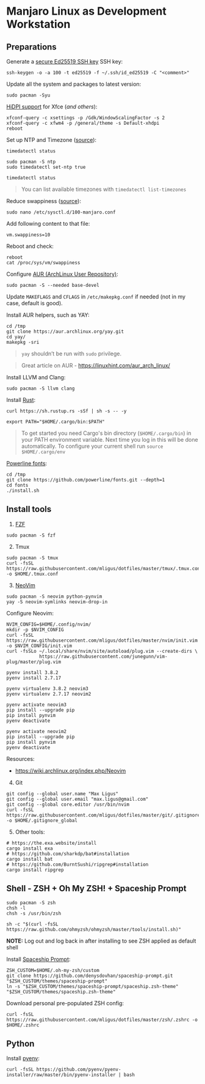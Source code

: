 # Manjaro Linux as Development Workstation


## Preparations

Generate a [secure Ed25519 SSH key](https://medium.com/risan/upgrade-your-ssh-key-to-ed25519-c6e8d60d3c54) SSH key:

```
ssh-keygen -o -a 100 -t ed25519 -f ~/.ssh/id_ed25519 -C "<comment>"
```

Update all the system and packages to latest version:

```
sudo pacman -Syu
```

[HiDPI support](https://wiki.archlinux.org/index.php/HiDPI) for Xfce (*and others*):

```
xfconf-query -c xsettings -p /Gdk/WindowScalingFactor -s 2
xfconf-query -c xfwm4 -p /general/theme -s Default-xhdpi
reboot
```

Set up NTP and Timezone ([source](https://www.linuxsecrets.com/manjaro-wiki/index.php%3Ftitle=System_Time_Setting.html)):

```
timedatectl status

sudo pacman -S ntp
sudo timedatectl set-ntp true

timedatectl status
```
> You can list available timezones with `timedatectl list-timezones`

Reduce swappiness ([source](https://averagelinuxuser.com/10-things-to-do-after-installing-manjaro/)):

```
sudo nano /etc/sysctl.d/100-manjaro.conf
```

Add following content to that file:

```
vm.swappiness=10
```

Reboot and check:

```
reboot
cat /proc/sys/vm/swappiness
```

Configure [AUR (ArchLinux User Repository)](https://wiki.archlinux.org/index.php/Arch_User_Repository):

```
sudo pacman -S --needed base-devel 
```

Update `MAKEFLAGS` and `CFLAGS` in `/etc/makepkg.conf` if needed (not in my case, default is good).

Install AUR helpers, such as YAY:

```
cd /tmp
git clone https://aur.archlinux.org/yay.git
cd yay/
makepkg -sri
```
> `yay` shouldn’t be run with `sudo` privilege.

> Great article on AUR - https://linuxhint.com/aur_arch_linux/

Install LLVM and Clang:

```
sudo pacman -S llvm clang
```

Install [Rust](https://www.rust-lang.org/):

```
curl https://sh.rustup.rs -sSf | sh -s -- -y

export PATH="$HOME/.cargo/bin:$PATH"
```

> To get started you need Cargo's bin directory (`$HOME/.cargo/bin`) in your PATH
> environment variable. Next time you log in this will be done
> automatically.
> To configure your current shell run `source $HOME/.cargo/env`


[Powerline fonts](https://github.com/powerline/fonts):

```
cd /tmp
git clone https://github.com/powerline/fonts.git --depth=1
cd fonts
./install.sh
````

## Install tools

1. [FZF](https://github.com/junegunn/fzf)

```
sudo pacman -S fzf
```

2. Tmux

```
sudo pacman -S tmux
curl -fsSL https://raw.githubusercontent.com/mligus/dotfiles/master/tmux/.tmux.conf -o $HOME/.tmux.conf
```

3. [NeoVim](https://github.com/neovim/neovim)

```
sudo pacman -S neovim python-pynvim
yay -S neovim-symlinks neovim-drop-in
```

Configure Neovim:

```
NVIM_CONFIG=$HOME/.config/nvim/
mkdir -p $NVIM_CONFIG
curl -fsSL https://raw.githubusercontent.com/mligus/dotfiles/master/nvim/init.vim -o $NVIM_CONFIG/init.vim
curl -fsSLo ~/.local/share/nvim/site/autoload/plug.vim --create-dirs \
            https://raw.githubusercontent.com/junegunn/vim-plug/master/plug.vim
```

```
pyenv install 3.8.2
pyenv install 2.7.17

pyenv virtualenv 3.8.2 neovim3
pyenv virtualenv 2.7.17 neovim2

pyenv activate neovim3
pip install --upgrade pip
pip install pynvim
pyenv deactivate

pyenv activate neovim2
pip install --upgrade pip
pip install pynvim
pyenv deactivate
```

Resources:
  
  * https://wiki.archlinux.org/index.php/Neovim
  
4. Git

```
git config --global user.name "Max Ligus"
git config --global user.email "max.ligus@gmail.com"
git config --global core.editor /usr/bin/nvim
curl -fsSL https://raw.githubusercontent.com/mligus/dotfiles/master/git/.gitignore_global -o $HOME/.gitignore_global
```

5. Other tools:

```
# https://the.exa.website/install
cargo install exa
# https://github.com/sharkdp/bat#installation
cargo install bat
# https://github.com/BurntSushi/ripgrep#installation
cargo install ripgrep
```

## Shell - ZSH + Oh My ZSH! + Spaceship Prompt

```
sudo pacman -S zsh
chsh -l
chsh -s /usr/bin/zsh

sh -c "$(curl -fsSL https://raw.github.com/ohmyzsh/ohmyzsh/master/tools/install.sh)"
```

**NOTE:** Log out and log back in after installing to see ZSH applied as default shell

Install [Spaceship Prompt](https://github.com/denysdovhan/spaceship-prompt/blob/master/docs/Troubleshooting.md):

```
ZSH_CUSTOM=$HOME/.oh-my-zsh/custom
git clone https://github.com/denysdovhan/spaceship-prompt.git "$ZSH_CUSTOM/themes/spaceship-prompt"
ln -s "$ZSH_CUSTOM/themes/spaceship-prompt/spaceship.zsh-theme" "$ZSH_CUSTOM/themes/spaceship.zsh-theme"
```

Download personal pre-populated ZSH config:

```
curl -fsSL https://raw.githubusercontent.com/mligus/dotfiles/master/zsh/.zshrc -o $HOME/.zshrc
```

## Python

Install [pyenv](https://github.com/pyenv/pyenv):

```
curl -fsSL https://github.com/pyenv/pyenv-installer/raw/master/bin/pyenv-installer | bash
```

